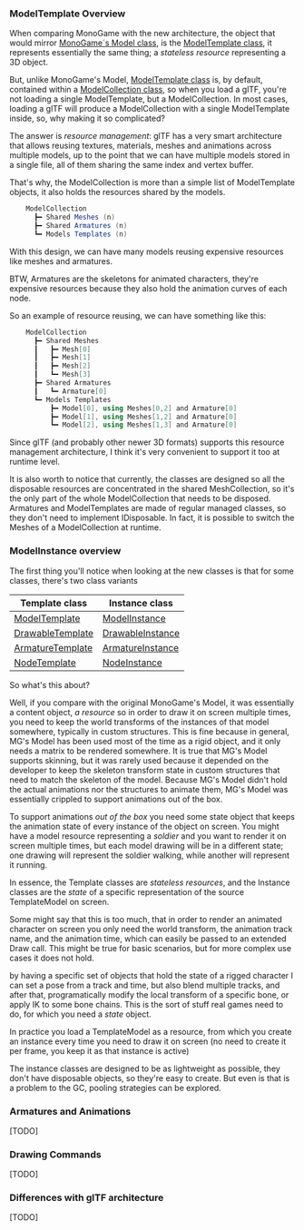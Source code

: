 ﻿### ModelTemplate Overview

When comparing MonoGame with the new architecture, the object that would mirror [MonoGame´s Model class](https://github.com/MonoGame/MonoGame/blob/develop/MonoGame.Framework/Graphics/Model.cs),
is the [ModelTemplate class](ModelGraph/ModelTemplate.cs), it represents essentially the same thing;
a _stateless resource_ representing a 3D object.

But, unlike MonoGame's Model, [ModelTemplate class](ModelGraph/ModelTemplate.cs) is,
by default, contained within a [ModelCollection class](ModelGraph/ModelCollection.cs), so when
you load a glTF, you're not loading a single ModelTemplate, but a ModelCollection. In most
cases, loading a glTF will produce a ModelCollection with a single ModelTemplate inside, so,
why making it so complicated?

The answer is _resource management_: glTF has a very smart architecture that allows reusing
textures, materials, meshes and animations across multiple models, up to the point that
we can have multiple models stored in a single file, all of them sharing the same index and
vertex buffer.

That's why, the ModelCollection is more than a simple list of ModelTemplate objects, it also
holds the resources shared by the models.

```c#
    ModelCollection
      ┣━ Shared Meshes (n)
      ┣━ Shared Armatures (n)
      ┗━ Models Templates (n)
```

With this design, we can have many models reusing expensive resources like meshes and armatures.

BTW, Armatures are the skeletons for animated characters, they're expensive resources because they
also hold the animation curves of each node.

So an example of resource reusing, we can have something like this:

```c#
    ModelCollection
      ┣━ Shared Meshes
      ┃   ┣━ Mesh[0]
      ┃   ┣━ Mesh[1]
      ┃   ┣━ Mesh[2]
      ┃   ┗━ Mesh[3]
      ┣━ Shared Armatures
      ┃   ┗━ Armature[0]
      ┗━ Models Templates
          ┣━ Model[0], using Meshes[0,2] and Armature[0]
          ┣━ Model[1], using Meshes[1,2] and Armature[0]
          ┗━ Model[2], using Meshes[1,3] and Armature[0]
```

Since glTF (and probably other newer 3D formats) supports this resource management
architecture, I think it's very convenient to support it too at runtime level.

It is also worth to notice that currently, the classes are designed so all the
disposable resources are concentrated in the shared MeshCollection, so it's the
only part of the whole ModelCollection that needs to be disposed. Armatures and
ModelTemplates are made of regular managed classes, so they don't need to
implement IDisposable. In fact, it is possible to switch the Meshes of a
ModelCollection at runtime.


### ModelInstance overview

The first thing you'll notice when looking at the new classes is that
for some classes, there's two class variants

|Template class| Instance class|
|-|-|
|[ModelTemplate](ModelGraph/ModelTemplate.cs)|[ModelInstance](ModelGraph/ModelInstance.cs)|
|[DrawableTemplate](ModelGraph/DrawableTemplate.cs)|[DrawableInstance](ModelGraph/DrawableInstance.cs)|
|[ArmatureTemplate](ModelGraph/ArmatureTemplate.cs)|[ArmatureInstance](ModelGraph/ArmatureInstance.cs)|
|[NodeTemplate](ModelGraph/NodeTemplate.cs)|[NodeInstance](ModelGraph/NodeInstance.cs)|


So what's this about?

Well, if you compare with the original MonoGame's Model, it was essentially a content object, _a resource_
so in order to draw it on screen multiple times, you need to keep the world transforms of the instances
of that model somewhere, typically in custom structures. This is fine because in general, MG's Model has
been used most of the time as a rigid object, and it only needs a matrix to be rendered somewhere. It is
true that MG's Model supports skinning, but it was rarely used because it depended on the developer to
keep the skeleton transform state in custom structures that need to match the skeleton of the model. Because
MG's Model didn't hold the actual animations nor the structures to animate them, MG's Model was essentially
crippled to support animations out of the box.

To support animations _out of the box_ you need some state object that keeps the animation state of every
instance of the object on screen. You might have a model resource representing a _soldier_ and you want to
render it on screen multiple times, but each model drawing will be in a different state; one drawing will
represent the soldier walking, while another will represent it running.

In essence, the Template classes are _stateless resources_, and the Instance classes are the _state_ of a specific
representation of the source TemplateModel on screen.

Some might say that this is too much, that in order to render an animated character on screen you only need
the world transform, the animation track name, and the animation time, which can easily be passed to an
extended Draw call. This might be true for basic scenarios, but for more complex use cases it does not hold.

by having a specific set of objects that hold the state of a rigged character I can set a pose from a track
and time, but also blend multiple tracks, and after that, programatically modify the local transform of a
specific bone, or apply IK to some bone chains. This is the sort of stuff real games need to do, for which
you need a _state_ object.

In practice you load a TemplateModel as a resource, from which you create an instance every time you need
to draw it on screen (no need to create it per frame, you keep it as that instance is active)

The instance classes are designed to be as lightweight as possible, they don't have disposable objects, so
they're easy to create. But even is that is a problem to the GC, pooling strategies can be explored.

### Armatures and Animations

[TODO]

### Drawing Commands

[TODO]

### Differences with glTF architecture

[TODO]


